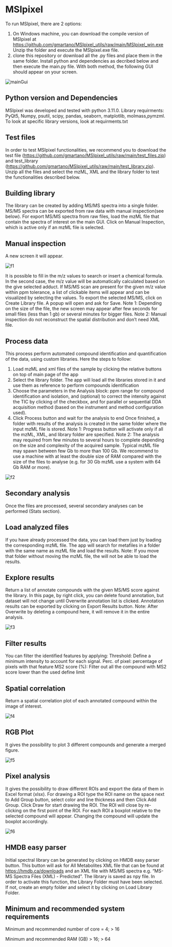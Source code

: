 # MSIpixel
To run MSIpixel, there are 2 options:
1)	On Windows machine, you can download the compile version of MSIpixel at https://github.com/gmartano/MSIpixel_utils/raw/main/MSIpixel_win.exe 
Unzip the folder and execute the MSIpixel.exe file.
2)	clone this repository or download all the .py files and place them in the same folder. Install python and dependencies as decribed below and then execute the main.py file. 
With both method, the following GUI should appear on your screen.

![mainGui](https://github.com/gmartano/MSIpixel/assets/91892227/82faa789-b530-4e7a-99a2-898c0f6743a5)

## Python version and Dependencies
MSIpixel was developed and tested with python 3.11.0. Library requirments: PyQt5, Numpy, psutil, scipy, pandas, seaborn, matplotlib, molmass,pymzml. To look at specific library versions, look at requirments.txt

## Test files
In order to test MSIpixel functionalities, we recommend you to download the test file (https://github.com/gmartano/MSIpixel_utils/raw/main/test_files.zip) and test_library (https://github.com/gmartano/MSIpixel_utils/raw/main/test_library.zip).
Unzip all the files and select the mzML, XML and the library folder to test the functionalities described below.

## Building library
The library can be created by adding MS/MS spectra into a single folder. MS/MS spectra can be exported from raw data with manual inspection(see below).
For export MS/MS spectra from raw files, load the mzML file that contain the spectra of interest on the main GUI.
Click on Manual Inspection, which is active only if an mzML file is selected.

## Manual inspection
A new screen it will appear. 

![f1](https://github.com/gmartano/MSIpixel/assets/91892227/c410c762-4c73-4231-9109-f69512a79e63)

It is possible to fill in the m/z values to search or insert a chemical formula. In the second case, the m/z value will be automatically calculated based on the give selected adduct. If MS/MS scan are present for the given m/z value within ppm tolerance, a list of clickable items will appear and can be visualized by selecting the values. To export the selected MS/MS, click on Create Library file. A popup will open and ask for Save.
Note 1: Depending on the size of the file, the new screen may appear after few seconds for small files (less than 1 gb) or several minutes for bigger files.
Note 2: Manual inspection do not reconstruct the spatial distribution and don’t need XML file.

## Process data
This process perform automated compound identification and quantification of the data, using custom libraries. Here the steps to follow:
1. Load mzML and xml files of the sample by clicking the relative buttons on top of main page of the app
2. Select the library folder. The app will load all the libraries stored in it and use them as reference to perform compounds identification
3. Choose the parameters in the Analysis block: ppm range for compound identification and isolation, and (optional) to correct the intensity against the TIC by clicking of the checkbox, and for parallel or sequential DDA acquisition method (based on the instrument and method configuration used).
4. Click Process button and wait for the analysis to end Once finished, a folder with results of the analysis is created in the same folder where the input mzML file is stored.
Note 1: Progress button will activate only if all the mzML, XML, and library folder are specified. 
Note 2: The analysis may required from few minutes to several hours to complete depending on the size and complexity of the acquired sample. Typical mzML file may spawn between few Gb to more than 100 Gb. We recommend to use a machine with at least the double size of RAM compared with the size of the files to analyse (e.g. for 30 Gb mzML use a system with 64 Gb RAM or more).

![f2](https://github.com/gmartano/MSIpixel/assets/91892227/27d749ee-03bd-46cc-b8b3-bbb59dceb798)

## Secondary analysis
Once the files are processed, several secondary analyses can be performed (Stats section).


## Load analyzed files
If you have already processed the data, you can load them just by loading the corresponding mzML file. The app will search for metafiles in a folder with the same name as mzML file and load the results.
Note: If you move that folder without moving the mzML file, the will not be able to load the results. 

## Explore results
Return a list of annotate compounds with the given MS/MS score against the library.
In this page, by right click, you can delete found annotation, but dataset will not change until Overwrite annotation list is clicked.
Annotation results can be exported by clicking on Export Results button.
Note: After Overwrite by deleting a compound here, it will remove it in the entire analysis.

![f3](https://github.com/gmartano/MSIpixel/assets/91892227/9a291052-1073-470f-a1ad-462e9f9f396a)

## Filter results
You can filter the identified features by applying:
Threshold: Define a minimum intensity to account for each signal.
Perc. of pixel: percentage of pixels with that feature
MS2 score (%): Filter out all the compound with MS2 score lower than the used define limit

## Spatial correlation
Return a spatial correlation plot of each annotated compound within the image of interest.

![f4](https://github.com/gmartano/MSIpixel/assets/91892227/605fe859-6460-4ef8-b43e-9df06530a7fd)

## RGB Plot
It gives the possibility to plot 3 different compounds and generate a merged figure.

![f5](https://github.com/gmartano/MSIpixel/assets/91892227/3f3097a7-c01b-4755-b640-573afe960c2f)

## Pixel analysis
It gives the possibility to draw different ROIs and export the data of them in Excel format (xlsx).
For drawing a ROI type the ROI name on the space next to Add Group button, select color and line thickness and then Click Add Group.
Click Draw for start drawing the ROI. The ROI will close by re-clicking on the first point of the ROI. For each ROI a boxplot relative to the selected compound will appear. Changing the compound will update the boxplot accordingly.

![f6](https://github.com/gmartano/MSIpixel/assets/91892227/6e4bf734-ca8b-4bfb-85db-2999a14c5c27)

## HMDB easy parser
Initial spectral library can be generated by clicking on HMDB easy parser button. This button will ask for All Metabolites XML file that can be found at https://hmdb.ca/downloads and an XML file with MS/MS spectra e.g. “MS-MS Spectra Files (XML) - Predicted”. The library is saved as npy file.
In order to activate this function, the Library Folder must have been selected. If not, create an empty folder and select it by clicking on Load Library Folder.

## Minimum and recommended system requirements
Minimum and recommended number of core = 4; > 16

Minimum and recommended RAM (GB) > 16; > 64
